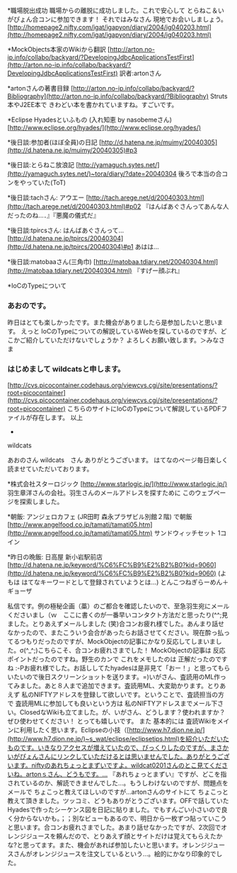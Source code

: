 *職場脱出成功
職場からの離脱に成功しました。これで安心して とらねこ＆いがぴょん合コンに参加できます！ それではみなさん 現地でお会いしましょう。
[http://homepage2.nifty.com/igat/igapyon/diary/2004/ig040203.html](http://homepage2.nifty.com/igat/igapyon/diary/2004/ig040203.html)

*MockObjects本家のWikiから翻訳
[http://arton.no-ip.info/collabo/backyard/?DevelopingJdbcApplicationsTestFirst](http://arton.no-ip.info/collabo/backyard/?DevelopingJdbcApplicationsTestFirst)
訳者:artonさん

*artonさんの著書目録
[http://arton.no-ip.info/collabo/backyard/?Bibliography](http://arton.no-ip.info/collabo/backyard/?Bibliography)
Struts本やJ2EE本で きわどい本を書かれていますね。すごいです。

*Eclipse Hyadesといふもの (入れ知恵 by nasobemeさん)
[http://www.eclipse.org/hyades/](http://www.eclipse.org/hyades/)

*後日談:参加者(ほぼ全員)の日記
[http://d.hatena.ne.jp/muimy/20040305](http://d.hatena.ne.jp/muimy/20040305)#p3

*後日談:とらねこ放浪記
[http://yamaguch.sytes.net/](http://yamaguch.sytes.net/)~tora/diary/?date=20040304
後ろで本当の合コンをやっていた(ToT)

*後日談:tachさん: アウエー
[http://tach.arege.net/d/20040303.html](http://tach.arege.net/d/20040303.html)#p02
『はんばあぐさんってあんな人だったのね…．』『悪魔の儀式だ』

*後日談:tpircsさん: はんばあぐさんって…
[http://d.hatena.ne.jp/tpircs/20040304](http://d.hatena.ne.jp/tpircs/20040304)#p1
あはは…

*後日談:matobaaさん(三角巾)
[http://matobaa.tdiary.net/20040304.html](http://matobaa.tdiary.net/20040304.html)
『すげー顔ぶれ』

*IoCのTypeについて

### あおのです。

昨日はとても楽しかったです。また機会がありましたら是参加したいと思います。
えっと IoCのTypeについての解説しているWebを探しているのですが、どこかご紹介していただけないでしょうか？
よろしくお願い致します。＞みなさま


### はじめまして wildcatsと申します。

[http://cvs.picocontainer.codehaus.org/viewcvs.cgi/site/presentations/?root=picocontainer](http://cvs.picocontainer.codehaus.org/viewcvs.cgi/site/presentations/?root=picocontainer)
こちらのサイトにIoCのTypeについて解説しているPDFファイルが存在します。
以上

  *  

wildcats 

あおのさん
wildcats　さん
ありがとうございます。
はてなのページ毎日楽しく読ませていただいております。

*株式会社スターロジック
[http://www.starlogic.jp/](http://www.starlogic.jp/)
羽生章洋さんの会社。羽生さんのメールアドレスを探すために このウェブページを探索しました。

*朝飯: アンジェロカフェ (JR田町 森永プラザビル別館２階) で朝飯
[http://www.angelfood.co.jp/tamati/tamati05.htm](http://www.angelfood.co.jp/tamati/tamati05.htm)
サンドウィッチセット 1コイン

*昨日の晩飯: 日高屋 新小岩駅前店
[http://d.hatena.ne.jp/keyword/%C6%FC%B9%E2%B2%B0?kid=9060](http://d.hatena.ne.jp/keyword/%C6%FC%B9%E2%B2%B0?kid=9060) (よもは はてなキーワードとして登録されていようとは…)
とんこつねぎらーめん＋ギョーザ

私信です。例の極秘企画（藁）のご都合を確認したいので、至急羽生宛にメールくださいまし（ｗ　ここに書くのが一番早いコンタクト方法だと思ったり(^^;見ました。とりあえずメールしました (笑)合コンお疲れ様でした。あんまり話せなかったので、またこういう会合があったらお話させてください。現在酔っ払ってるつもりだったのですが、MockObjectの記事にかなり反応してしまいました。σ(^_^;)こちらこそ、合コンお疲れさまでした！ MockObjectの記事は 反応ポイントだったのですね。野生のカンで これをメモしたのは 正解だったのですね :-Pお疲れ様でした。お話ししてたhyadesは是非見て「おー！」と思ってもらいたいので後日スクリーンショットを送ります。=)いがさん、査読用のML作ってみました。あと８人まで追加できます。査読用ML、大変助かります。とりあえず 私のNIFTYアドレスを登録して欲しいです。ということで、査読担当の方で 査読用MLに参加しても良いという方は 私のNIFTYアドレスまでメール下さい。ClosedなWikiも立てました。が、いがさん、どうします？使われますか？ぜひ使わせてください！ とっても嬉しいです。 また 基本的には 査読Wikiをメインに利用したく思います。Eclipseの小技（[http://www.h7.dion.ne.jp/](http://www.h7.dion.ne.jp/)~s_wat/eclipse/eclipsetips.html)を紹介いただいたものです。いきなりアクセスが増えていたので、びっくりしたのですが、まさかいがぴょんさんにリンクしていただけるとは思いませんでした。ありがとうございます。niftyのあれちょっとまずいですよ。wildcat0201さんのとこ見てくださいね。artonｓさん、どうもです。… 『あれちょっとまずい』ですが、どこを指されているのか、解読できませんでした…。もうしわけないのですが、問題点をメールで ちょこっと教えてほしいのですが…artonさんのサイトにて ちょこっと教えて頂きました。ツッコミ、どうもありがとうございます。OFFで話していたHyadesで作ったシーケンス図を日記に貼りました。でもすんごい小さいので良く分からないかも。；；別なビューもあるので、明日から一枚ずつ貼っていこうと思います。合コンお疲れさまでした。あまり話せなかったですが、2次回でオレンジジュースを頼んだので、とりあえず顔とサイトだけは覚えてもらえたかな?と思ってます。また、機会があれば参加したいと思います。オレンジジュースさんがオレンジジュースを注文しているという…。絵的にかなり印象的でした。

